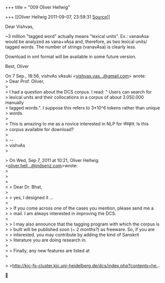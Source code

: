 +++
title = "009 Oliver Hellwig"

+++
[[Oliver Hellwig	2011-09-07, 23:59:31 [Source](https://groups.google.com/g/samskrita/c/-xqopA75QGk)]]



Dear Vishvas,  
  
\~3 million "tagged word" actually means "lexical units". Ex.: vanavAsa  
would be analyzed as vana+vAsa and, therefore, as two lexical units/  
tagged words. The number of strings (vanavAsa) is clearly less.  
  
Download in xml format will be available in some future version.  
  
Best, Oliver  

  
On 7 Sep., 18:56, vishvAs vAsuki \<[vishvas.vas...@gmail.com]()\> wrote:  
\> Dear Prof. Oliver,  
\>  
\> I had a question about the DCS corpus. I read: " Users can search for  
\> lexical units and their collocations in a corpus of about 3.050.000 manually  
\> tagged words.". I suppose this refers to 3\*10^6 tokens rather than unique  
\> words.  
\>  
\> This is amazing to me as a novice interested in NLP for संस्कृत. Is this  
\> corpus available for download?  
\>  
\> --  
\> vishvAs  
\>  

\> On Wed, Sep 7, 2011 at 10:21, Oliver Hellwig \<[oliver.hell...@indsenz.com]()\>wrote:  
\>  
\>  
\>  
\> \> Dear Dr. Bhat,  
\>  
\> \> yes, I designed it ...  
\>  
\> \> If you come across one of the cases you mention, please send me a  
\> \> mail. I am always interested in improving the DCS.  
\>  
\> \> I may also announce that the tagging program with which the corpus is  
\> \> built will be published soon (\~ 2 months?) as freeware. So, if you are  
\> \> interested, you may contribute by adding the kind of Sanskrit  
\> \> literature you are doing research in.  
\>  
\> \> Finally, any new features are listed at  
\>  

\> \><http://kjc-fs-cluster.kjc.uni-heidelberg.de/dcs/index.php?contents=he.>..  




